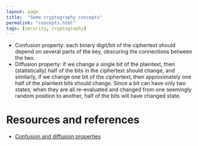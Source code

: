 ```yaml
---
layout: page
title:  "Some cryptography concepts"
permalink: "concepts.html"
tags: [security, cryptography]
---
```


* Confusion property: each binary digit/bit of the ciphertext should depend on several parts of the key, obscuring the connections between the two.
* Diffusion property: if we change a single bit of the plaintext, then (statistically) half of the bits in the ciphertext should change, and similarly, if we change one bit of the ciphertext, then approximately one half of the plaintext bits should change. Since a bit can have only two states, when they are all re-evaluated and changed from one seemingly random position to another, half of the bits will have changed state.


# Resources and references
* [Confusion and diffusion properties](https://en.wikipedia.org/wiki/Confusion_and_diffusion)
